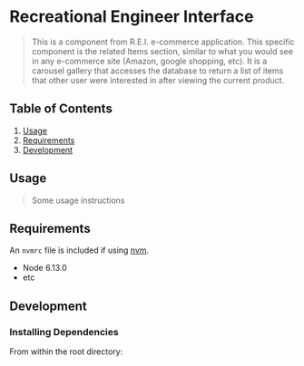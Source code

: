 # Recreational Engineer Interface

> This is a component from R.E.I. e-commerce application. This specific component is the related Items section, similar to what you would see in any e-commerce site (Amazon, google shopping, etc). It is a carousel gallery that accesses the database to return a list of items that other user were interested in after viewing the current product. 


## Table of Contents

1. [Usage](#Usage)
1. [Requirements](#requirements)
1. [Development](#development)

## Usage

> Some usage instructions

## Requirements

An `nvmrc` file is included if using [nvm](https://github.com/creationix/nvm).

- Node 6.13.0
- etc

## Development

### Installing Dependencies

From within the root directory:
